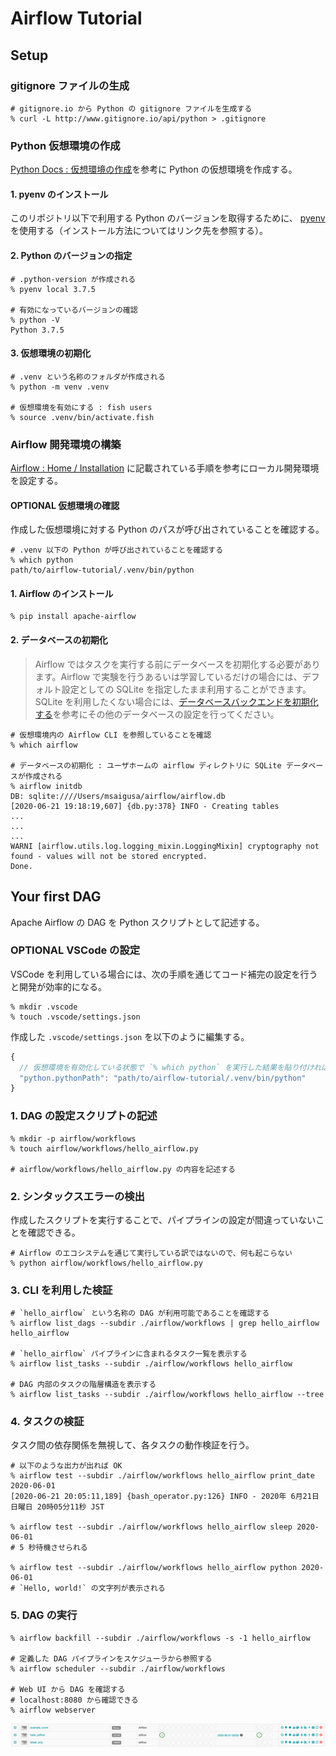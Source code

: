 # Airflow Tutorial

## Setup

### gitignore ファイルの生成
```shell
# gitignore.io から Python の gitignore ファイルを生成する
% curl -L http://www.gitignore.io/api/python > .gitignore
```

### Python 仮想環境の作成
[Python Docs : 仮想環境の作成](https://docs.python.org/ja/3/library/venv.html)を参考に Python の仮想環境を作成する。

#### 1. pyenv のインストール
このリポジトリ以下で利用する Python のバージョンを取得するために、 [pyenv](https://github.com/pyenv/pyenv) を使用する（インストール方法についてはリンク先を参照する）。

#### 2. Python のバージョンの指定
```shell
# .python-version が作成される
% pyenv local 3.7.5

# 有効になっているバージョンの確認
% python -V
Python 3.7.5
```

#### 3. 仮想環境の初期化
```shell
# .venv という名称のフォルダが作成される
% python -m venv .venv

# 仮想環境を有効にする : fish users
% source .venv/bin/activate.fish
```

### Airflow 開発環境の構築
[Airflow : Home / Installation](https://airflow.apache.org/docs/stable/installation.html) に記載されている手順を参考にローカル開発環境を設定する。

#### OPTIONAL 仮想環境の確認
作成した仮想環境に対する Python のパスが呼び出されていることを確認する。

```shell
# .venv 以下の Python が呼び出されていることを確認する
% which python
path/to/airflow-tutorial/.venv/bin/python
```

#### 1. Airflow のインストール
```shell
% pip install apache-airflow
```

#### 2. データベースの初期化
> Airflow ではタスクを実行する前にデータベースを初期化する必要があります。Airflow で実験を行うあるいは学習しているだけの場合には、デフォルト設定としての SQLite を指定したまま利用することができます。 SQLite を利用したくない場合には、[データベースバックエンドを初期化する](https://airflow.apache.org/docs/stable/howto/initialize-database.html)を参考にその他のデータベースの設定を行ってください。

```shell
# 仮想環境内の Airflow CLI を参照していることを確認
% which airflow

# データベースの初期化 : ユーザホームの airflow ディレクトリに SQLite データベースが作成される
% airflow initdb
DB: sqlite:////Users/msaigusa/airflow/airflow.db
[2020-06-21 19:18:19,607] {db.py:378} INFO - Creating tables
...
...
...
WARNI [airflow.utils.log.logging_mixin.LoggingMixin] cryptography not found - values will not be stored encrypted.
Done.
```

## Your first DAG
Apache Airflow の DAG を Python スクリプトとして記述する。

### OPTIONAL VSCode の設定
VSCode を利用している場合には、次の手順を通じてコード補完の設定を行うと開発が効率的になる。

```shell
% mkdir .vscode
% touch .vscode/settings.json
```

作成した `.vscode/settings.json` を以下のように編集する。

```javascript
{
  // 仮想環境を有効化している状態で `% which python` を実行した結果を貼り付ければ良い
  "python.pythonPath": "path/to/airflow-tutorial/.venv/bin/python"
}
```

### 1. DAG の設定スクリプトの記述
```shell
% mkdir -p airflow/workflows
% touch airflow/workflows/hello_airflow.py

# airflow/workflows/hello_airflow.py の内容を記述する
```

### 2. シンタックスエラーの検出
作成したスクリプトを実行することで、パイプラインの設定が間違っていないことを確認できる。

```shell
# Airflow のエコシステムを通じて実行している訳ではないので、何も起こらない
% python airflow/workflows/hello_airflow.py
```

### 3. CLI を利用した検証
```shell
# `hello_airflow` という名称の DAG が利用可能であることを確認する
% airflow list_dags --subdir ./airflow/workflows | grep hello_airflow
hello_airflow

# `hello_airflow` パイプラインに含まれるタスク一覧を表示する
% airflow list_tasks --subdir ./airflow/workflows hello_airflow

# DAG 内部のタスクの階層構造を表示する
% airflow list_tasks --subdir ./airflow/workflows hello_airflow --tree
```

### 4. タスクの検証
タスク間の依存関係を無視して、各タスクの動作検証を行う。

```shell
# 以下のような出力が出れば OK
% airflow test --subdir ./airflow/workflows hello_airflow print_date 2020-06-01
[2020-06-21 20:05:11,189] {bash_operator.py:126} INFO - 2020年 6月21日 日曜日 20時05分11秒 JST

% airflow test --subdir ./airflow/workflows hello_airflow sleep 2020-06-01
# 5 秒待機させられる

% airflow test --subdir ./airflow/workflows hello_airflow python 2020-06-01
# `Hello, world!` の文字列が表示される
```

### 5. DAG の実行
```shell
% airflow backfill --subdir ./airflow/workflows -s -1 hello_airflow

# 定義した DAG パイプラインをスケジューラから参照する
% airflow scheduler --subdir ./airflow/workflows

# Web UI から DAG を確認する
# localhost:8080 から確認できる
% airflow webserver
```

![](./images/airflow-webserver-1.png)
